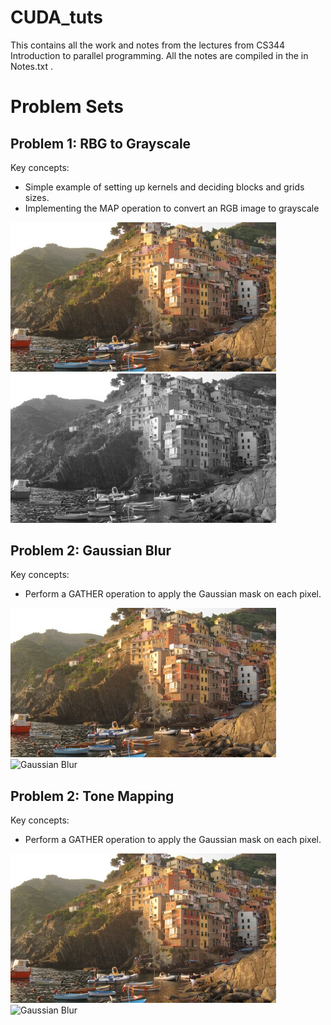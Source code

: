 # CUDA_tuts

This contains all the work and notes from the lectures from CS344 Introduction to parallel programming.
All the notes are compiled in the in Notes.txt .

# Problem Sets #

## Problem 1: RBG to Grayscale ##
Key concepts:
- Simple example of setting up kernels and deciding blocks and grids sizes.
- Implementing the MAP operation to convert an RGB image to grayscale

<img src="Images/p1_rgb.jpg" width="425" title="RGB"/> <img src="Images/p1_grayscale.png" width="425" title="Grayscale"/>

## Problem 2: Gaussian Blur ##
Key concepts:
- Perform a GATHER operation to apply the Gaussian mask on each pixel.

<img src="Images/p2_rgb.jpg" width="425" title="RGB"/> <img src="Images/p1_blur.png" width="425" title="Gaussian Blur"/>

## Problem 2: Tone Mapping ##
Key concepts:
- Perform a GATHER operation to apply the Gaussian mask on each pixel.

<img src="Images/p2_rgb.jpg" width="425" title="RGB"/> <img src="Images/p1_blur.png" width="425" title="Gaussian Blur"/>
